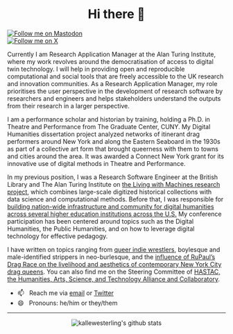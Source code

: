 <h1 align="center"> Hi there 👋 </h1>

<a href="https://mastodon.online/@kallewesterling" rel="me"><img src="https://img.shields.io/mastodon/follow/109246728246742706?domain=https%3A%2F%2Fmastodon.online&label=Follow%20me%20on%20Mastodon&style=social" alt="Follow me on Mastodon" /></a>  
[![Follow me on X](https://img.shields.io/twitter/follow/kallewesterling?label=Follow%20me%20on%20X&style=social)](https://www.twitter.com/kallewesterling)  

Currently I am Research Application Manager at the Alan Turing Institute, where my work revolves around the democratisation of access to digital twin technology. I will help in providing open and reproducible computational and social tools that are freely accessible to the UK research and innovation communities. As a Research Application Manager, my role prioritises the user perspective in the development of research software by researchers and engineers and helps stakeholders understand the outputs from their research in a larger perspective. 

I am a performance scholar and historian by training, holding a Ph.D. in Theatre and Performance from The Graduate Center, CUNY. My Digital Humanities dissertation project analyzed networks of itinerant drag performers around New York and along the Eastern Seaboard in the 1930s as part of a collective art form that brought queerness with them to towns and cities around the area. It was awarded a Connect New York grant for its innovative use of digital methods in Theatre and Performance.

In my previous position, I was a Research Software Engineer at the British Library and The Alan Turing Institute on [the Living with Machines research project](https://github.com/living-with-machines), which combines large-scale digitized historical collections with data science and computational methods. Before that, I was responsible for [building nation-wide infrastructure and community for digital humanities across several higher education institutions across the U.S.](https://www.dhinstitutes.org) My conference participation has been centered around topics such as the Digital Humanities, the Public Humanities, and on how to leverage digital technology for effective pedagogy.

I have written on topics ranging from [queer indie wrestlers](https://dx.doi.org/10.4324/9780367810016-13), boylesque and male-identified strippers in neo-burlesque, and the [influence of RuPaul’s Drag Race on the livelihood and aesthetics of contemporary New York City drag queens](https://dx.doi.org/10.5040/9781350082977.ch-003). You can also find me on the Steering Committee of [HASTAC, the Humanities, Arts, Science, and Technology Alliance and Collaboratory](https://www.hastac.org).

<!--
- 🌱 &nbsp;&nbsp;I’m currently [learning what it means to be a Research Software Engineer](https://alan-turing-institute.github.io/rse-course/html/index.html)
-->
- 📫 &nbsp;&nbsp;Reach me via [email](mailto:kalle.westerling@gmail.com) or [Twitter](https://www.twitter.com/kallewesterling)
- 😄 &nbsp;&nbsp;Pronouns: he/him or they/them
<!--
- 👯  I’m looking to collaborate on ...
- 🤔  I’m looking for help with ...
- 💬  Ask me about ...
- ⚡  Fun fact: ...
-->

---

<p align='center'><img src="https://github-readme-stats.vercel.app/api?username=kallewesterling&show_icons=true&theme=dracula" alt="kallewesterling's github stats"></p>
